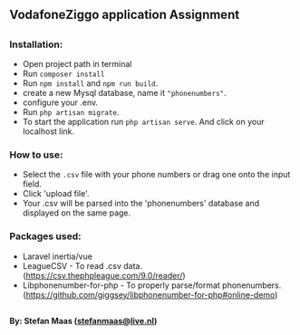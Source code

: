 ## VodafoneZiggo application Assignment
##
### Installation:
- Open project path in terminal
- Run `composer install`
- Run `npm install` and `npm run build`.
- create a new Mysql database, name it `"phonenumbers"`.
- configure your .env.
- Run `php artisan migrate`.
- To start the application run `php artisan serve`. And click on your localhost link.

### How to use:
- Select the `.csv` file with your phone numbers or drag one onto the input field.
- Click 'upload file'.
- Your .csv will be parsed into the 'phonenumbers' database and displayed on the same page.

### Packages used:
- Laravel inertia/vue
- LeagueCSV - To read .csv data. (https://csv.thephpleague.com/9.0/reader/)
- Libphonenumber-for-php - To properly parse/format phonenumbers. (https://github.com/giggsey/libphonenumber-for-php#online-demo)

##
#### By: Stefan Maas (stefanmaas@live.nl)
